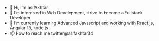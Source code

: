 - 👋 Hi, I’m asifAkhtar
- 👀 I’m interested in Web Development, strive to become a Fullstack Developer
- 🌱 I’m currently learning Advanced Javascript and working with React.js, Angular 13, node.js
- 📫 How to reach me twitter@asifakhtar34
<!---
asifakhtar34/asifakhtar34 is a ✨ special ✨ repository because its `README.md` (this file) appears on your GitHub profile.
You can click the Preview link to take a look at your changes.
--->
